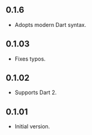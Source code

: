 ## 0.1.6

- Adopts modern Dart syntax.

## 0.1.03

- Fixes typos.

## 0.1.02

- Supports Dart 2.

## 0.1.01

- Initial version.

